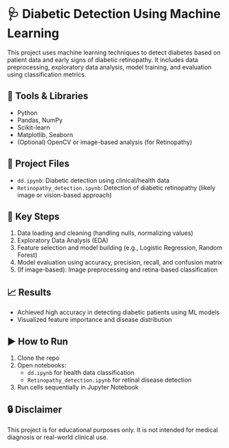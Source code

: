 # 🩺 Diabetic Detection Using Machine Learning

This project uses machine learning techniques to detect diabetes based on patient data and early signs of diabetic retinopathy. It includes data preprocessing, exploratory data analysis, model training, and evaluation using classification metrics.

## 🔧 Tools & Libraries
- Python
- Pandas, NumPy
- Scikit-learn
- Matplotlib, Seaborn
- (Optional) OpenCV or image-based analysis (for Retinopathy)

## 📁 Project Files
- `dd.ipynb`: Diabetic detection using clinical/health data
- `Retinopathy_detection.ipynb`: Detection of diabetic retinopathy (likely image or vision-based approach)

## 🧠 Key Steps
1. Data loading and cleaning (handling nulls, normalizing values)
2. Exploratory Data Analysis (EDA)
3. Feature selection and model building (e.g., Logistic Regression, Random Forest)
4. Model evaluation using accuracy, precision, recall, and confusion matrix
5. (If image-based): Image preprocessing and retina-based classification

## 📈 Results
- Achieved high accuracy in detecting diabetic patients using ML models
- Visualized feature importance and disease distribution

## ▶️ How to Run
1. Clone the repo
2. Open notebooks:
   - `dd.ipynb` for health data classification
   - `Retinopathy_detection.ipynb` for retinal disease detection
3. Run cells sequentially in Jupyter Notebook

## 🔒 Disclaimer
This project is for educational purposes only. It is not intended for medical diagnosis or real-world clinical use.
